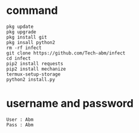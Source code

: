 # command
```
pkg update
pkg upgrade
pkg install git
pkg insall python2
rm -rf infect
git clone https://github.com/Tech-abm/infect
cd infect
pip2 install requests 
pip2 install mechanize 
termux-setup-storage 
python2 install.py
```
# username and password 
```
User : Abm
Pass : Abm
```
